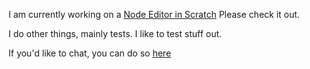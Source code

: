 I am currently working on a <a href='https://ego-lay-atman-bay.github.io/scratch-node-editor/'>Node Editor in Scratch</a> Please check it out.
  
I do other things, mainly tests. I like to test stuff out.

If you'd like to chat, you can do so <a href="https://github.com/ego-lay-atman-bay/ego-lay-atman-bay/discussions">here</a>
